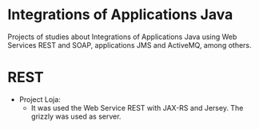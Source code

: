 # Integrations of Applications Java
Projects of studies about Integrations of Applications Java using Web Services REST and SOAP, applications JMS and ActiveMQ, among others.

# REST
- Project Loja:
    - It was used the Web Service REST with JAX-RS and Jersey. The grizzly was used as server.
